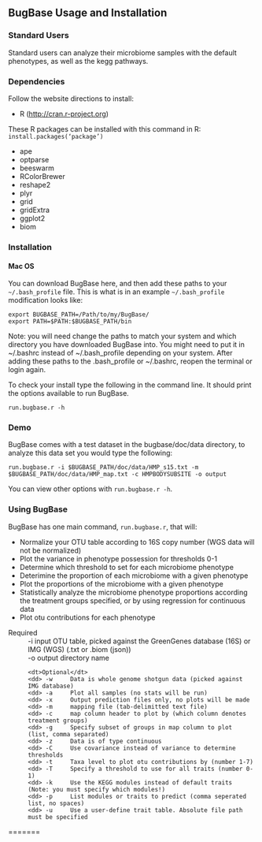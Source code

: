 ## BugBase Usage and Installation

### Standard Users
Standard users can analyze their microbiome samples with the default phenotypes, as well as the kegg pathways. 

### Dependencies

Follow the website directions to install:
* R (http://cran.r-project.org)

These R packages can be installed with this command in R: `install.packages(‘package’)`
* ape
* optparse
* beeswarm
* RColorBrewer
* reshape2
* plyr
* grid
* gridExtra
* ggplot2
* biom

### Installation
#### Mac OS
You can download BugBase here, and then add these paths to your `~/.bash_profile` file. This is what is in an example `~/.bash_profile` modification looks like:

```
export BUGBASE_PATH=/Path/to/my/BugBase/
export PATH=$PATH:$BUGBASE_PATH/bin
```

Note: you will need change the paths to match your system and which directory you have downloaded BugBase into. You might need to put it in ~/.bashrc instead of ~/.bash_profile depending on your system. After adding these paths to the .bash_profile or ~/.bashrc, reopen the terminal or login again.

To check your install type the following in the command line.  It should print the options available to run BugBase.

```
run.bugbase.r -h 
```

### Demo
BugBase comes with a test dataset in the bugbase/doc/data directory, to analyze this data set you would type the following:

```
run.bugbase.r -i $BUGBASE_PATH/doc/data/HMP_s15.txt -m $BUGBASE_PATH/doc/data/HMP_map.txt -c HMPBODYSUBSITE -o output
```

You can view other options with `run.bugbase.r -h`.

### Using BugBase 

BugBase has one main command, `run.bugbase.r`, that will:
-	Normalize your OTU table according to 16S copy number (WGS data will not be normalized)
-	Plot the variance in phenotype possession for thresholds 0-1
-	Determine which threshold to set for each microbiome phenotype
-	Deterimine the proportion of each microbiome with a given phenotype
-	Plot the proportions of the microbiome with a given phenotype
-	Statistically analyze the microbiome phenotype proportions according the treatment groups specified, or by using regression for continuous data
-	Plot otu contributions for each phenotype


<dl>
	<dt>Required</dt>
	<dd> -i     input OTU table, picked against the GreenGenes database (16S) or IMG (WGS) (.txt or .biom (json))
	<dd> -o     output directory name
	
	<dt>Optional</dt>
	<dd> -w	 	Data is whole genome shotgun data (picked against IMG database)
	<dd> -a 	Plot all samples (no stats will be run)
	<dd> -x		Output prediction files only, no plots will be made
	<dd> -m     mapping file (tab-delimitted text file)
	<dd> -c     map column header to plot by (which column denotes treatment groups)
	<dd> -g 	Specify subset of groups in map column to plot (list, comma separated)
	<dd> -z 	Data is of type continuous 
	<dd> -C 	Use covariance instead of variance to determine thresholds
	<dd> -t	 	Taxa level to plot otu contributions by (number 1-7)
	<dd> -T 	Specify a threshold to use for all traits (number 0-1)
	<dd> -k 	Use the KEGG modules instead of default traits (Note: you must specify which modules!)
	<dd> -p 	List modules or traits to predict (comma seperated list, no spaces)
	<dd> -u	 	Use a user-define trait table. Absolute file path must be specified

	
</dl>



=======
